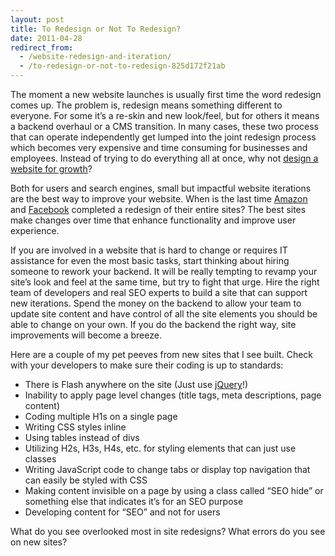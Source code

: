 ```yaml
---
layout: post
title: To Redesign or Not To Redesign?
date: 2011-04-28
redirect_from:
  - /website-redesign-and-iteration/
  - /to-redesign-or-not-to-redesign-825d172f21ab
---
```


The moment a new website launches is usually first time the word redesign comes up. The problem is, redesign means something different to everyone. For some it’s a re-skin and new look/feel, but for others it means a backend overhaul or a CMS transition. In many cases, these two process that can operate independently get lumped into the joint redesign process which becomes very expensive and time consuming for businesses and employees. Instead of trying to do everything all at once, why not [design a website for growth](https://www.searchdiscovery.com/blog/designing-a-website-for-growth/)?

Both for users and search engines, small but impactful website iterations are the best way to improve your website. When is the last time [Amazon](https://www.amazon.com/) and [Facebook](https://www.facebook.com/) completed a redesign of their entire sites? The best sites make changes over time that enhance functionality and improve user experience.

If you are involved in a website that is hard to change or requires IT assistance for even the most basic tasks, start thinking about hiring someone to rework your backend. It will be really tempting to revamp your site’s look and feel at the same time, but try to fight that urge. Hire the right team of developers and real SEO experts to build a site that can support new iterations. Spend the money on the backend to allow your team to update site content and have control of all the site elements you should be able to change on your own. If you do the backend the right way, site improvements will become a breeze.

Here are a couple of my pet peeves from new sites that I see built. Check with your developers to make sure their coding is up to standards:

* There is Flash anywhere on the site (Just use [jQuery](https://jquery.com/)!)
* Inability to apply page level changes (title tags, meta descriptions, page content)
* Coding multiple H1s on a single page
* Writing CSS styles inline
* Using tables instead of divs
* Utilizing H2s, H3s, H4s, etc. for styling elements that can just use classes
* Writing JavaScript code to change tabs or display top navigation that can easily be styled with CSS
* Making content invisible on a page by using a class called “SEO hide” or something else that indicates it’s for an SEO purpose
* Developing content for “SEO” and not for users

What do you see overlooked most in site redesigns? What errors do you see on new sites?